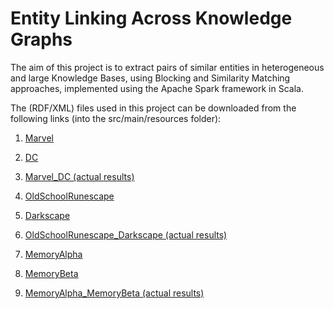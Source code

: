 # Entity Linking Across Knowledge Graphs

The aim of this project is to extract pairs of similar entities in heterogeneous and large Knowledge Bases, using Blocking and Similarity Matching approaches, implemented using the Apache Spark framework in Scala.

The (RDF/XML) files used in this project can be downloaded from the following links (into the src/main/resources folder):


1. [Marvel](http://oaei.webdatacommons.org/tdrs/testdata/persistent/knowledgegraph/v1/suite/marvel-heykidscomics/component/source/)

2. [DC](http://oaei.webdatacommons.org/tdrs/testdata/persistent/knowledgegraph/v1/suite/heykidscomics-dc/component/target/)

3. [Marvel_DC (actual results)](http://oaei.webdatacommons.org/tdrs/testdata/persistent/knowledgegraph/v1/suite/marvel-dc/component/reference.xml)

4. [OldSchoolRunescape](http://oaei.webdatacommons.org/tdrs/testdata/persistent/knowledgegraph/v1/suite/darkscape-oldschoolrunescape/component/target/)

5. [Darkscape](http://oaei.webdatacommons.org/tdrs/testdata/persistent/knowledgegraph/v1/suite/darkscape-oldschoolrunescape/component/source/)

6. [OldSchoolRunescape_Darkscape (actual results)](http://oaei.webdatacommons.org/tdrs/testdata/persistent/knowledgegraph/v1/suite/darkscape-oldschoolrunescape/component/reference.xml)

7. [MemoryAlpha](http://oaei.webdatacommons.org/tdrs/testdata/persistent/knowledgegraph/v1/suite/memory-alpha-stexpanded/component/source/)

8. [MemoryBeta](http://oaei.webdatacommons.org/tdrs/testdata/persistent/knowledgegraph/v1/suite/memory-beta-stexpanded/component/source/)

9. [MemoryAlpha_MemoryBeta (actual results)](http://oaei.webdatacommons.org/tdrs/testdata/persistent/knowledgegraph/v1/suite/memory-alpha-memory-beta/component/reference.xml)
